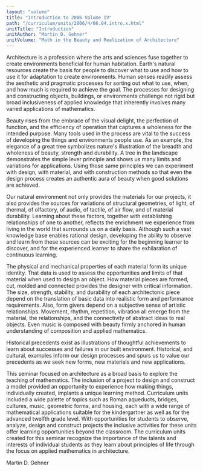 ```yaml
---
layout: "volume"
title: "Introduction to 2006 Volume IV"
path: "/curriculum/units/2006/4/06.04.intro.x.html"
unitTitle: "Introduction"
unitAuthor: "Martin D. Gehner"
unitVolume: "Math in the Beauty and Realization of Architecture"
---
```

<body>
<p>
Architecture is a profession where the arts and sciences fuse together to create environments beneficial for human habitation. Earth's natural resources create the basis for people to discover what to use and how to use it for adaptation to create environments. Human senses readily assess the aesthetic and pragmatic processes for sorting out what to use, when, and how much is required to achieve the goal. The processes for designing and constructing objects, buildings, or environments challenge not rigid but broad inclusiveness of applied knowledge that inherently involves many varied applications of mathematics.
</p>
<p>
Beauty rises from the embrace of the visual delight, the perfection of function, and the efficiency of operation that captures a wholeness for the intended purpose. Many tools used in the process are vital to the success of developing the things and environments people use. As an example, the elegance of a great tree symbolizes nature's illustration of the breadth and wholeness of beauty, strength and durability. A tree in the landscape demonstrates the simple lever principle and shows us many limits and variations for applications. Using those same principles we can experiment with design, with material, and with construction methods so that even the design process creates an authentic aura of beauty when good solutions are achieved.
</p>
<p>
Our natural environment not only provides the materials for our projects, it also provides the sources for variations of structural geometries, of light, of thermal, of olfactory, of audio, of tactile, of air flow, and of material durability. Learning about these factors, together with establishing relationships of one to another, reflects the enrichment we experience from living in the world that surrounds us on a daily basis. Although such a vast knowledge base enables rational design, developing the ability to observe and learn from these sources can be exciting for the beginning learner to discover, and for the experienced learner to share the exhilaration of continuous learning.
</p>
<p>
The physical and mechanical properties of each material form its unique identity. That data is used to assess the opportunities and limits of that material when used to design an object. How material pieces are formed, cut, molded and connected provides the designer with critical information. The size, strength, stability, and durability of each architectonic piece depend on the translation of basic data into realistic form and performance requirements. Also, form givers depend on a subjective sense of artistic relationships. Movement, rhythm, repetition, vibration all emerge from the material, the relationships, and the connectivity of abstract ideas to real objects. Even music is composed with beauty firmly anchored in human understanding of composition and applied mathematics.
</p>
<p>
Historical precedents exist as illustrations of thoughtful achievements to learn about successes and failures in our built environment. Historical, and cultural, examples inform our design processes and spurs us to value our precedents as we seek new forms, new materials and new applications.
</p>
<p>
This seminar focused on architecture as a broad basis to explore the teaching of mathematics. The inclusion of a project to design and construct a model provided an opportunity to experience how making things, individually created, implants a unique learning method. Curriculum units included a wide palette of topics such as Roman aqueducts, bridges, cultures, music, geometric forms, and housing, each with a wide range of mathematical applications suitable for the kindergartner as well as for the advanced twelfth grade level. With opportunities for students to observe, analyze, design and construct projects the inclusive activities for these units offer learning opportunities beyond the classroom. The curriculum units created for this seminar recognize the importance of the talents and interests of individual students as they learn about principles of life through the focus on applied mathematics in architecture.
</p>
<p>
Martin D. Gehner
</p>
</body>